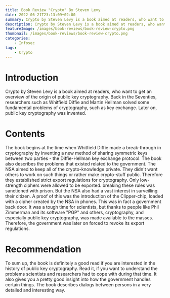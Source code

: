 ```yaml
---
title: Book Review "Crypto" By Steven Levy
date: 2022-06-21T23:13:09+02:00
summary: Crypto by Steven Levy is a book aimed at readers, who want to get an overview of the origin of public key cryptography. Back in the Seventies, researchers such as Whitfield Diffie and Martin Hellman solved some fundamental problems of cryptography, such as key exchange. Later on, public key cryptography was invented.
description: Crypto by Steven Levy is a book aimed at readers, who want to get an overview on the origin of public key cryptography. Back in the Seventies, researchers such as Whitfield Diffie and Martin Hellman solved some fundamental problems of cryptography, such as key exchange. Later on, public key cryptography was invented.
featureImage: /images/book-reviews/book-review-crypto.png
thumbnail: /images/book-reviews/book-review-crypto.png
categories:
    - Infosec
tags:
    - Crypto
---
```

<h1>Introduction</h1>
Crypto by Steven Levy is a book aimed at readers, who want to get an overview of the origin of public key cryptography. Back in the Seventies, researchers such as Whitfield Diffie and Martin Hellman solved some fundamental problems of cryptography, such as key exchange. Later on, public key cryptography was invented.

<h1>Contents</h1>
The book begins at the time when Whitfield Diffie made a break-through in cryptography by inventing a new method of sharing symmetric keys between two parties - the Diffie-Hellman key exchange protocol. The book also describes the problems that existed related to the government. The NSA aimed to keep all of the crypto-knowledge private. They didn't want others to work on such things or rather make crypto-stuff public. Therefore they established strict export regulations for cryptography. Only low-strength ciphers were allowed to be exported. breaking these rules was sanctioned with prison. But the NSA also had a vast interest in surveilling their citizen. A proof of this was the introduction of the Clipper-chip, loaded with a cipher created by the NSA in phones. This was in fact a government back door. It was a tough time for scientists, but thanks to people like Phil Zimmerman and its software "PGP" and others, cryptography, and especially public key cryptography, was made available to the masses. Therefore, the government was later on forced to revoke its export regulations.

<h1>Recommendation</h1>
To sum up, the book is definitely a good read if you are interested in the history of public key cryptography. Read it, if you want to understand the problems scientists and researchers had to cope with during that time. It also gives you a pretty good insight into how the government handles certain things. The book describes dialogs between persons in a very detailed and interesting way.